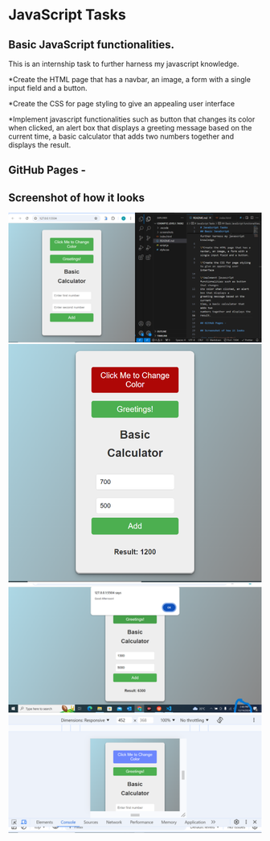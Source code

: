 # JavaScript Tasks

## Basic JavaScript functionalities.

This is an internship task to further harness my javascript knowledge.

\*Create the HTML page that has a navbar, an image, a form with a single input field and a button.

\*Create the CSS for page styling to give an appealing user interface

\*Implement javascript functionalities such as button that changes
its color when clicked, an alert box that displays a
greeting message based on the current
time, a basic calculator that adds two
numbers together and displays the
result.

## GitHub Pages -

## Screenshot of how it looks

<img src="/screenshots/screenshot1.png" alt="image" />
    <img src="/screenshots/screenshot2.png" alt="image" />
    <img src="/screenshots/screenshot3.png" alt="image" />
    <img src="/screenshots/screenshot4.png" alt="image" />
